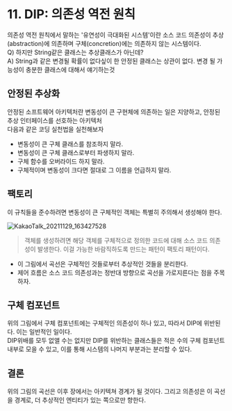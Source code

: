 # 11. DIP: 의존성 역전 원칙
의존성 역전 원칙에서 말하는 '유연성이 극대화된 시스템'이란 소스 코드 의존성이 추상(abstraction)에 의존하며 구체(concretion)에는 의존하지 않는 시스템이다.  
Q) 하지만 String같은 클래스는 추상클래스가 아닌데?  
A) String과 같은 변경될 확률이 없다싶이 한 안정된 클래스는 상관이 없다. 변경 될 가능성이 충분한 클래스에 대해서 얘기하는것

## 안정된 추상화
안정된 소프트웨어 아키텍처란 변동성이 큰 구현체에 의존하는 일은 지양하고, 안정된 추상 인터페이스를 선호하는 아키텍처  
다음과 같은 코딩 실천법을 실천해보자
 - 변동성이 큰 구체 클래스를 참조하지 말라.
 - 변동성이 큰 구체 클래스로부터 파생하지 말라.
 - 구체 함수를 오버라이드 하지 말라.
 - 구체적이며 변동성이 크다면 절대로 그 이름을 언급하지 말라.

## 팩토리
이 규칙들을 준수하려면 변동성이 큰 구체적인 객체는 특별히 주의해서 생성해야 한다.

![KakaoTalk_20211129_163427528](https://user-images.githubusercontent.com/60125719/143826414-d23c22d3-4098-4b8a-ab61-619b16c88c59.jpg)
> 객체를 생성하려면 해당 객체를 구체적으로 정의한 코드에 대해 소스 코드 의존성이 발생한다. 이걸 가능한 바람직하도록 만드는 패턴이 팩토리 패턴이다. 
 - 이 그림에서 곡선은 구체적인 것들로부터 추상적인 것들을 분리한다. 
 - 제어 흐름은 소스 코드 의존성과는 정반대 방향으로 곡선을 가로지른다는 점을 주목하자.

## 구체 컴포넌트
위의 그림에서 구체 컴포넌트에는 구체적인 의존성이 하나 있고, 따라서 DIP에 위반된다. 이는 일반적인 일이다.  
DIP위배를 모두 없앨 수는 없지만 DIP를 위반하는 클래스들은 적은 수의 구체 컴포넌트 내부로 모을 수 있고, 이를 통해 시스템의 나머지 부분과는 분리할 수 있다.  

## 결론
위의 그림의 곡선은 이후 장에서는 아키텍쳐 경계가 될 것이다. 그리고 의존성은 이 곡선을 경계로, 더 추상적인 엔티티가 있는 쪽으로만 향한다. 
